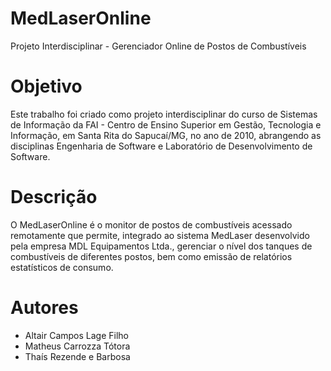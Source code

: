 # MedLaserOnline
Projeto Interdisciplinar - Gerenciador Online de Postos de Combustíveis

# Objetivo
Este trabalho foi criado como projeto interdisciplinar do curso de Sistemas de Informação da FAI - Centro de Ensino Superior em Gestão, Tecnologia e Informação, em Santa Rita do Sapucaí/MG, no ano de 2010, abrangendo as disciplinas Engenharia de Software e Laboratório de Desenvolvimento de Software.

# Descrição
O MedLaserOnline é o monitor de postos de combustíveis acessado remotamente que permite, integrado ao sistema MedLaser desenvolvido pela empresa MDL Equipamentos Ltda., gerenciar o nível dos tanques de combustíveis de diferentes postos, bem como emissão de relatórios estatísticos de consumo.

# Autores
- Altair Campos Lage Filho
- Matheus Carrozza Tótora
- Thaís Rezende e Barbosa
